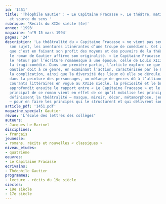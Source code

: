 ```yaml
---
id: '1451'
title: 'Théophile Gautier : « Le Capitaine Fracasse ». Le théâtre, matière du roman
  et source du sens '
rubrique: 'Récits du XIXe siècle [4e]'
annee: '1993'
magazine: 'n°9 15 mars 1994'
pages: '24'
description: 'La théâtralité du « Capitaine Fracasse » ne vient pas seulement de
  son sujet, les aventures itinérantes d’une troupe de comédiens. Cet article démontre
  que c’est en faisant son profit des moyens et des pouvoirs de la théâtralité que
  le roman de Gautier affirme son originalité. « Le Capitaine Fracasse » marque d’abord
  le retour par l’écriture romanesque à une époque, celle de Louis XIII, où triomphait
  la tragi-comédie. Dans une première partie, l’article explore ce que le roman de
  Gautier doit à ce genre, en examinant l’action, caractérisée par le mouvement et
  la complication, ainsi que la diversité des lieux où elle se déroule, et en découvrant,
  dans la peinture des personnages, un mélange de genres dû à l’alliance des deux
  courants littéraires en vogue au XVIIe siècle, la préciosité et le burlesque. Il
  approfondit ensuite le rapport entre « Le Capitaine Fracasse » et le théâtre : l’intérêt
  principal de ce roman vient en effet de ce qu’il mobilise les principes mêmes qui
  définissent la théâtralité – masque, miroir, décor, métamorphose, jeu avec le double
  – pour en faire les principes qui le structurent et qui délivrent son sens.'
article_pdf: '1451.pdf'
magazine_special: Gautier
revue: 'L’école des lettres des collèges'
auteurs:
- Jacques Le Marinel
disciplines:
- français
jeunesse:
- romans, récits et nouvelles « classiques »
niveau_etudes:
- quatrième
oeuvres:
- Le Capitaine Fracasse
ecrivains:
- Théophile Gautier
programmes:
- lecture - récits du 19e siècle
siecles:
- 19e siècle
- 17e siècle
---
```

